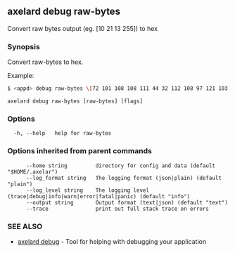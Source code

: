 ## axelard debug raw-bytes

Convert raw bytes output (eg. \[10 21 13 255\]) to hex

### Synopsis

Convert raw-bytes to hex.

Example:

```bash
$ <appd> debug raw-bytes \[72 101 108 108 111 44 32 112 108 97 121 103 114 111 117 110 100\]
```

```
axelard debug raw-bytes [raw-bytes] [flags]
```

### Options

```
  -h, --help   help for raw-bytes
```

### Options inherited from parent commands

```
      --home string         directory for config and data (default "$HOME/.axelar")
      --log_format string   The logging format (json|plain) (default "plain")
      --log_level string    The logging level (trace|debug|info|warn|error|fatal|panic) (default "info")
      --output string       Output format (text|json) (default "text")
      --trace               print out full stack trace on errors
```

### SEE ALSO

- [axelard debug](/cli-docs/v0_31_2/axelard_debug) - Tool for helping with debugging your application
